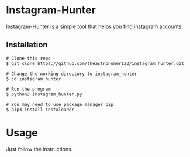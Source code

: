 ﻿# Instagram-Hunter
Instagram-Hunter is a simple tool that helps you find instagram accounts.
## Installation
```
# Clone this repo
$ git clone https://github.com/theastronomer123/instagram_hunter.git

# Change the working directory to instagram_hunter 
$ cd instagram_hunter

# Run the program
$ python3 instagram_hunter.py

# You may need to use package manager pip
$ pip3 install instaloader
```
# Usage 
Just follow the instructions.

